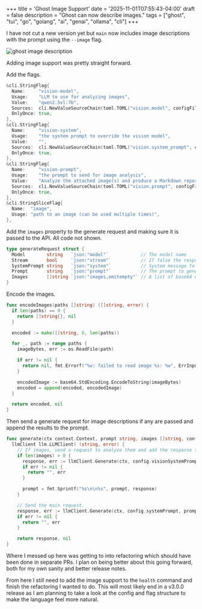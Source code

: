 +++
title = 'Ghost Image Support'
date = '2025-11-01T07:55:43-04:00'
draft = false
description = "Ghost can now describe images."
tags = ["ghost", "tui", "go", "golang", "ai", "genai", "ollama", "cli"]
+++

I have not cut a new version yet but `main` now includes image descriptions with the prompt using the `--image` flag.

![ghost image description](/img/ghost-image-support/image.gif)

Adding image support was pretty straight forward.

Add the flags.

```go
&cli.StringFlag{
  Name:     "vision-model",
  Usage:    "LLM to use for analyzing images",
  Value:    "qwen2.5vl:7b",
  Sources:  cli.NewValueSourceChain(toml.TOML("vision.model", configFile)),
  OnlyOnce: true,
},
&cli.StringFlag{
  Name:     "vision-system",
  Usage:    "the system prompt to override the vision model",
  Value:    "",
  Sources:  cli.NewValueSourceChain(toml.TOML("vision.system_prompt", configFile)),
  OnlyOnce: true,
},
&cli.StringFlag{
  Name:     "vision-prompt",
  Usage:    "the prompt to send for image analysis",
  Value:    "Analyze the attached image(s) and produce a Markdown report containing a description of each image.",
  Sources:  cli.NewValueSourceChain(toml.TOML("vision.prompt", configFile)),
  OnlyOnce: true,
},
&cli.StringSliceFlag{
  Name:  "image",
  Usage: "path to an image (can be used multiple times)",
},
```

Add the `images` property to the generate request and making sure it is passed to the API. All code not shown.

```go
type generateRequest struct {
  Model        string   `json:"model"`            // The model name
  Stream       bool     `json:"stream"`           // If false the response is returned as a single object
  SystemPrompt string   `json:"system"`           // System message to override what is in the model file
  Prompt       string   `json:"prompt"`           // The prompt to generate a response for
  Images       []string `json:"images,omitempty"` // A list of base64 encoded images
}
```

Encode the images.

```go
func encodeImages(paths []string) ([]string, error) {
  if len(paths) == 0 {
    return []string{}, nil
  }

  encoded := make([]string, 0, len(paths))

  for _, path := range paths {
    imageBytes, err := os.ReadFile(path)

    if err != nil {
      return nil, fmt.Errorf("%w: failed to read image %s: %w", ErrInput, path, err)
    }

    encodedImage := base64.StdEncoding.EncodeToString(imageBytes)
    encoded = append(encoded, encodedImage)
  }

  return encoded, nil
}
```

Then send a generate request for image descriptions if any are passed and append the results to the prompt.

```go
func generate(ctx context.Context, prompt string, images []string, config config,
  llmClient llm.LLMClient) (string, error) {
    // If images, send a request to analyze them and add the response to the prompt.
    if len(images) > 0 {
      response, err := llmClient.Generate(ctx, config.visionSystemPrompt, config.visionPrompt, images)
      if err != nil {
        return "", err
      }

      prompt = fmt.Sprintf("%s\n\n%s", prompt, response)
    }

    // Send the main request.
    response, err := llmClient.Generate(ctx, config.systemPrompt, prompt, nil)
    if err != nil {
      return "", err
    }

    return response, nil
}
  ```

  Where I messed up here was getting to into refactoring which should have been done in separate PRs. I plan on being better about this going forward, both for my own sanity and better release notes.

  From here I still need to add the image support to the `health` command and finish the refactoring I wanted to do. This will most likely end in a v3.0.0 release as I am planning to take a look at the config and flag structure to make the language feel more natural.
